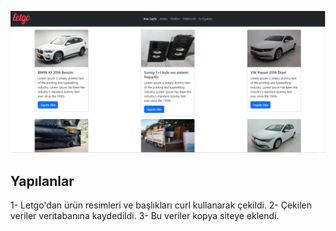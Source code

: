 ![ss1](./img/ss1.PNG)

## Yapılanlar

1- Letgo'dan  ürün resimleri ve başlıkları curl kullanarak çekildi.
2- Çekilen veriler veritabanına kaydedildi.
3- Bu veriler kopya siteye eklendi.